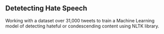 ## Detetecting Hate Speech

Working with a dataset over 31,000 tweets to train a Machine Learning model of detecting hateful or condescending content using NLTK library.
